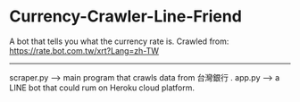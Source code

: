 # Currency-Crawler-Line-Friend
A bot that tells you what the currency rate is. Crawled from: https://rate.bot.com.tw/xrt?Lang=zh-TW

----------------------------------------------------------------------------------------------------
scraper.py -->  main program that crawls data from 台灣銀行 .
app.py -->  a LINE bot that could rum on Heroku cloud platform.
